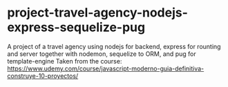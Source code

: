# project-travel-agency-nodejs-express-sequelize-pug
A project of a travel agency using nodejs for backend, express for rounting and server together with nodemon, sequelize to ORM, and pug for template-engine
Taken from the course: https://www.udemy.com/course/javascript-moderno-guia-definitiva-construye-10-proyectos/

